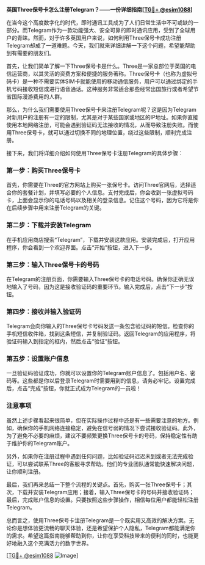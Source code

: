**英国Three保号卡怎么注册Telegram？——一份详细指南[[TG💪+ @esim1088](https://t.me/s/esim1088)]**

在当今这个高度数字化的时代，即时通讯工具成为了人们日常生活中不可或缺的一部分。而Telegram作为一款功能强大、安全可靠的即时通讯应用，受到了全球用户的青睐。然而，对于许多英国用户来说，如何利用Three保号卡成功注册Telegram却成了一道难题。今天，我们就来详细讲解一下这个问题，希望能帮助到有需要的朋友们。

首先，让我们简单了解一下Three保号卡是什么。Three是一家总部位于英国的电信运营商，以其灵活的资费方案和便捷的服务著称。Three保号卡（也称为虚拟号码卡）是一种不需要实体SIM卡就能使用的移动通信服务，用户可以通过绑定的手机号码接收短信或进行语音通话。这种服务非常适合那些经常出国旅行或者希望节省国际漫游费用的人群。

那么，为什么我们需要使用Three保号卡来注册Telegram呢？这是因为Telegram对新用户的注册有一定的限制，尤其是对于某些国家或地区的IP地址。如果你直接使用本地网络注册，可能会遇到验证码无法接收的情况，从而导致注册失败。而使用Three保号卡，就可以通过切换不同的地理位置，绕过这些限制，顺利完成注册。

接下来，我们将详细介绍如何使用Three保号卡注册Telegram的具体步骤：

### 第一步：购买Three保号卡

首先，你需要在Three的官方网站上购买一张保号卡。访问Three官网后，选择适合你的套餐计划，并填写必要的个人信息。支付完成后，你会收到一张虚拟号码卡，上面会显示你的电话号码以及相关的登录信息。记住这个号码，因为它将是你在后续步骤中用来注册Telegram的关键。

### 第二步：下载并安装Telegram

在手机应用商店搜索“Telegram”，下载并安装这款应用。安装完成后，打开应用程序，你会看到一个欢迎界面。点击“开始”按钮，进入下一步。

### 第三步：输入Three保号卡的号码

在Telegram的注册页面，你需要输入Three保号卡的电话号码。确保你正确无误地输入了号码，因为这是接收验证码的重要环节。输入完成后，点击“下一步”按钮。

### 第四步：接收并输入验证码

Telegram会向你输入的Three保号卡号码发送一条包含验证码的短信。检查你的手机短信收件箱，找到这条短信，并复制验证码。返回Telegram的应用程序，将验证码输入到指定的框内，然后点击“验证”按钮。

### 第五步：设置账户信息

一旦验证码验证成功，你就可以设置你的Telegram账户信息了。包括用户名、密码等。这些都是你以后登录Telegram时需要用到的信息，请务必牢记。设置完成后，点击“完成”按钮，你就正式成为Telegram的一员啦！

### 注意事项

虽然上述步骤看起来很简单，但在实际操作过程中还是有一些需要注意的地方。例如，确保你的手机网络连接稳定，避免在信号弱的情况下尝试接收验证码。此外，为了避免不必要的麻烦，建议不要频繁更换Three保号卡的号码，保持稳定性有助于维护你的Telegram账户。

另外，如果你在注册过程中遇到任何问题，比如验证码迟迟未到或者无法完成验证，可以尝试联系Three的客服寻求帮助。他们的专业团队通常能快速解决问题，让你顺利注册。

最后，我们再来总结一下整个流程的关键点。首先，购买一张Three保号卡；其次，下载并安装Telegram应用；接着，输入Three保号卡的号码并接收验证码；最后，完成账户信息的设置。只要按照这些步骤操作，相信每位用户都能轻松注册Telegram。

总而言之，使用Three保号卡注册Telegram是一个既实用又高效的解决方案。无论你是想体验更流畅的聊天体验，还是希望保护个人隐私，Telegram都能满足你的需求。希望这篇指南能够帮助到你，让你在享受科技带来的便利的同时，也能更好地融入这个充满活力的数字世界。

[[TG💪+ @esim1088](https://t.me/s/esim1088) ![Image](https://i.postimg.cc/4NQfJmqS/Snipaste-2025-05-13-00-14-12.png)]